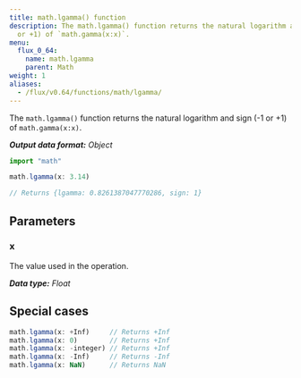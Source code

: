 ```yaml
---
title: math.lgamma() function
description: The math.lgamma() function returns the natural logarithm and sign (-1
  or +1) of `math.gamma(x:x)`.
menu:
  flux_0_64:
    name: math.lgamma
    parent: Math
weight: 1
aliases:
  - /flux/v0.64/functions/math/lgamma/
---
```


The `math.lgamma()` function returns the natural logarithm and sign (-1 or +1) of `math.gamma(x:x)`.

_**Output data format:** Object_

```js
import "math"

math.lgamma(x: 3.14)

// Returns {lgamma: 0.8261387047770286, sign: 1}
```

## Parameters

### x
The value used in the operation.

_**Data type:** Float_

## Special cases
```js
math.lgamma(x: +Inf)     // Returns +Inf
math.lgamma(x: 0)        // Returns +Inf
math.lgamma(x: -integer) // Returns +Inf
math.lgamma(x: -Inf)     // Returns -Inf
math.lgamma(x: NaN)      // Returns NaN
```
